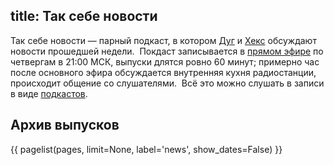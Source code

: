 title: Так себе новости
---
Так себе новости — парный подкаст, в котором [Дуг][] и [Хекс][] обсуждают
новости прошедшей недели.  Покдаст записывается в [прямом эфире][live] по
четвергам в 21:00 МСК, выпуски длятся ровно 60 минут; примерно час после
основного эфира обсуждается внутренняя кухня радиостанции, происходит общение со
слушателями.  Всё это можно слушать в записи в виде [подкастов][podcast].

[Дуг]: http://dugwin.net/
[Хекс]: http://umonkey.net/
[live]: /live.html
[podcast]: /podcast.html


## Архив выпусков

{{ pagelist(pages, limit=None, label='news', show_dates=False) }}
